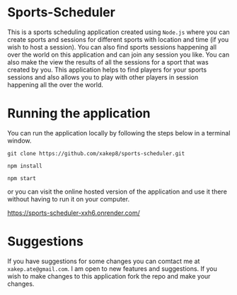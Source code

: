 # Sports-Scheduler
This is a sports scheduling application created using `Node.js`  where you can create sports and sessions for different sports with location and time (if you wish to host a session). You can also find sports sessions happening all over the world on this application and can join any session you like. You can also make the view the results of all the sessions for a sport that was created by you. This application helps to find players for your sports sessions and also allows you to play with other players in session happening all the over the world.

# Running the application

You can run the application locally by following the steps below in a terminal window.

`git clone https://github.com/xakep8/sports-scheduler.git`

`npm install`

`npm start`

or you can visit the online hosted version of the application and use it there without having to run it on your computer.

https://sports-scheduler-xxh6.onrender.com/

# Suggestions

If you have suggestions for some changes you can comtact me at `xakep.ate@gmail.com`. I am open to new features and suggestions. If you wish to make changes to this application fork the repo and make your changes.
